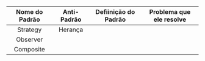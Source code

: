 Nome do Padrão | Anti-Padrão | Defiinição do Padrão | Problema que ele resolve
:---: | :---: | :---: | :---: |
Strategy | Herança | 
Observer |
Composite |
